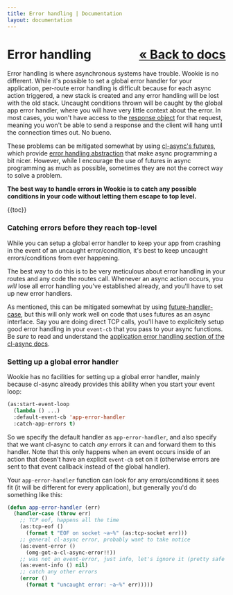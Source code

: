 ```yaml
---
title: Error handling | Documentation
layout: documentation
---
```


<a style="float: right;" href="/docs">&laquo; Back to docs</a>
Error handling
==============
Error handling is where asynchronous systems have trouble. Wookie is no
different. While it's possible to set a global error handler for your
application, per-route error handling is difficult because for each async
action triggered, a new stack is created and any error handling will be lost
with the old stack. Uncaught conditions thrown will be caught by the global
app error handler, where you will have very little context about the error.
In most cases, you won't have access to the [response object](/docs/request-handling#response)
for that request, meaning you won't be able to send a response and the
client will hang until the connection times out. No bueno.

These problems can be mitigated somewhat by using [cl-async's futures](http://orthecreedence.github.com/cl-async/),
which provide [error handling abstraction](http://orthecreedence.github.com/cl-async/future#error-handling)
that make async programming a bit nicer. However, while I encourage the use of
futures in async programming as much as possible, sometimes they are not the
correct way to solve a problem.

__The best way to handle errors in Wookie is to catch any possible conditions in
your code without letting them escape to top level.__

{{toc}}

### Catching errors before they reach top-level
While you can setup a global error handler to keep your app from crashing in the
event of an uncaught error/condition, it's best to keep uncaught
errors/conditions from ever happening.

The best way to do this is to be very meticulous about error handling in your
routes and any code the routes call. Whenever an async action occurs, you *will*
lose all error handling you've established already, and you'll have to set up
new error handlers.

As mentioned, this can be mitigated somewhat by using [future-handler-case](http://orthecreedence.github.com/cl-async/future#error-handling),
but this will only work well on code that uses futures as an async interface.
Say you are doing direct TCP calls, you'll have to explicitely setup good error
handling in your `event-cb` that you pass to your async functions. Be *sure* to
read and understand the [application error handling section of the cl-async
docs](http://orthecreedence.github.com/cl-async/event-handling).

### Setting up a global error handler
Wookie has no facilities for setting up a global error handler, mainly because
cl-async already provides this ability when you start your event loop:

```lisp
(as:start-event-loop
  (lambda () ...)
  :default-event-cb 'app-error-handler
  :catch-app-errors t)
```

So we specify the default handler as `app-error-handler`, and also specify that
we want cl-async to catch *any* errors it can and forward them to this handler.
Note that this only happens when an event occurs inside of an action that
doesn't have an explicit `event-cb` set on it (otherwise errors are sent to
that event callback instead of the global handler).

Your `app-error-handler` function can look for any errors/conditions it sees
fit (it will be different for every application), but generally you'd do
something like this:

```lisp
(defun app-error-handler (err)
  (handler-case (throw err)
    ;; TCP eof, happens all the time
    (as:tcp-eof ()
      (format t "EOF on socket ~a~%" (as:tcp-socket err)))
    ;; general cl-async error, probably want to take notice
    (as:event-error ()
      (omg-got-a-cl-async-error!!))
    ;; was not an event-error, just info, let's ignore it (pretty safe bet)
    (as:event-info () nil)
    ;; catch any other errors
    (error ()
      (format t "uncaught error: ~a~%" err)))))
```

